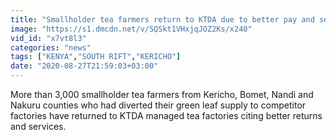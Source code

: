 ```yaml
---
title: "Smallholder tea farmers return to KTDA due to better pay and services"
image: "https://s1.dmcdn.net/v/SQSkt1VHxjqJOZ2Ks/x240"
vid_id: "x7vt8l3"
categories: "news"
tags: ["KENYA","SOUTH RIFT","KERICHO"]
date: "2020-08-27T21:59:03+03:00"
---
```

More than 3,000 smallholder tea farmers from Kericho, Bomet, Nandi and Nakuru counties who had diverted their green leaf supply to competitor factories have returned to KTDA managed tea factories citing better returns and services.
